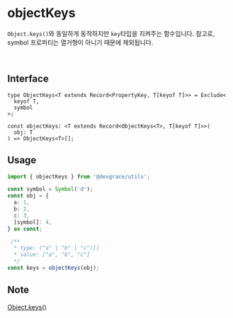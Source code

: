 # objectKeys

`Object.keys()`와 동일하게 동작하지만 `key`타입을 지켜주는 함수입니다.
참고로, symbol 프로퍼티는 열거형이 아니기 때문에 제외됩니다.

<br />

## Interface
```tsx
type ObjectKeys<T extends Record<PropertyKey, T[keyof T]>> = Exclude<
  keyof T,
  symbol
>;

const objectKeys: <T extends Record<ObjectKeys<T>, T[keyof T]>>(
  obj: T
) => ObjectKeys<T>[];
```

## Usage
```ts
import { objectKeys } from '@devgrace/utils';

const symbol = Symbol('d');
const obj = {
  a: 1,
  b: 2,
  c: 3,
  [symbol]: 4,
} as const;

 /**
  * type: ("a" | "b" | "c")[]
  * value: ["a", "b", "c"]
  */
const keys = objectKeys(obj);
```

## Note
[Object.keys()](https://developer.mozilla.org/ko/docs/Web/JavaScript/Reference/Global_Objects/Object/keys)